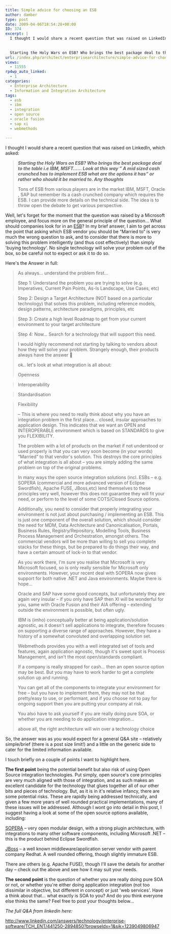 ```yaml
---
title: Simple advice for choosing an ESB
author: damber
type: post
date: 2009-04-06T18:54:28+00:00
ID: 374
excerpt: |
  I thought I would share a recent question that was raised on LinkedIn, which asked:
  
  
  Starting the Holy Wars on ESB? Who brings the best package deal to the table i.e IBM, MSFT...... Look at this way " A mid sized cash crunched has to implement ESB w&hellip;
url: /index.php/architect/enterprisearchitecture/simple-advice-for-choosing-an-esb/
views:
  - 11555
rp4wp_auto_linked:
  - 1
categories:
  - Enterprise Architecture
  - Information and Integration Architecture
tags:
  - esb
  - ibm
  - integration
  - open source
  - oracle fusion
  - sap xi
  - webmethods

---
```

I thought I would share a recent question that was raised on LinkedIn, which asked:

> _**Starting the Holy Wars on ESB? Who brings the best package deal to the table i.e IBM, MSFT…… Look at this way ” A mid sized cash crunched has to implement ESB what are the options it has” or rather who should it be married to. Any thoughts**_
> 
> Tons of ESB from various players are in the market IBM, MSFT, Oracle , SAP but remember its a cash crunched company which requires the ESB. I can provide more details on the technical side. The idea is to throw open the debate to get various perspective. 

Well, let's forget for the moment that the question was raised by a Microsoft employee, and focus more on the general principle of the question… What should companies look for in an [ESB][1]? In my brief answer, I aim to get across the point that asking which ESB vendor you should be “Married to” is very much the wrong question to ask, and to consider that there is more to solving this problem intelligently (and thus cost effectively) than simply 'buying technology'. No single technology will solve your problem out of the box, so be careful not to expect or ask it to do so. 

Here's the Answer in full:

> As always… understand the problem first…
> 
> Step 1: Understand the problem you are trying to solve (e.g. Imperatives, Current Pain Points, As-Is Landscape, Use Cases, etc)
  
> Step 2: Design a Target Architecture (NOT based on a particular technology) that solves this problem, including reference models, design patterns, architecture paradigms, principles, etc
  
> Step 3: Create a high level Roadmap to get from your current environment to your target architecture
  
> Step 4: Now… Search for a technology that will support this need.
> 
> I would highly recommend not starting by talking to vendors about how they will solve your problem. Strangely enough, their products always have the answer 🙂
> 
> ok.. let's look at what integration is all about:
> 
> Openness
  
> Interoperability
  
> Standardisation
  
> Flexibility
> 
> – This is where you need to really think about why you have an integration problem in the first place… closed, insular approaches to application design. This indicates that we want an OPEN and INTEROPERABLE environment which is based on STANDARDS to give you FLEXIBILITY.
> 
> The problem with a lot of products on the market if not understood or used properly is that you can very soon become (in your words) “Married” to that vendor's solution. This destroys the core principles of what integration is all about – you are simply adding the same problem on top of the original problems.
> 
> In many ways the open source integration solutions (incl. ESBs – e.g. SOPERA (commercial and more advanced version of Eclipse Swordfish), Apache FUSE, JBoss,etc) lend themselves to these principles very well, however this does not guarantee they will fit your need, or perform to the level of some COTS/Closed Source options.
> 
> Additionally, you need to consider that properly integrating your environment is not just about purchasing / implementing an ESB. This is just one component of the overall solution, which should consider the need for MDM, Data Architecture and Canonicalisation, Portals, Business Rules, Registry/Repository, Modelling Tools, Business Process Management and Orchestration, amongst others. The commercial vendors will be more than willing to sell you complete stacks for these things, but be prepared to do things their way, and have a certain amount of lock-in to that vendor.
> 
> As you work there, I'm sure you realise that Microsoft is very Microsoft focused, so is only really sensible for Microsoft only environments. However, your recent deal with SOPERA now gives support for both native .NET and Java environments. Maybe there is hope…
> 
> Oracle and SAP have some good concepts, but unfortunately they are again very insular – if you only have SAP then XI will be wonderful for you, same with Oracle Fusion and their AIA offering – extending outside the environment is possible, but often ugly.
> 
> IBM is (imho) conceptually better at being application/solution agnostic, as it doesn't sell applications to integrate, therefore focuses on supporting a diverse range of approaches. However, they have a history of a somewhat convoluted and overlapping solution set.
> 
> Webmethods provides you with a well integrated set of tools and features, again application agnostic, though it's sweet spot is Process Management, and isn't the most open/standards compliant.
> 
> If a company is really strapped for cash… then an open source option may be best. But you may have to work harder to get a complete solution up and running.
> 
> You can get all of the components to integrate your environment for free – but you have to implement them, they may not be that pretty/easy to use, or performant, and if you choose not to pay for ongoing support then you are putting your company at risk.
> 
> You also have to ask yourself if you are really doing pure SOA, or whether you are needing to do application integration…
> 
> above all, the right architecture will win over a technology choice 

So, the answer was as you would expect for a general Q&A site – relatively simple/brief (there is a post size limit!) and a little on the generic side to cater for the limited information available. 

I touch briefly on a couple of points I want to highlight here. 

**The first point** being the potential benefit but also risk of using Open Source integration technologies. Put simply, open source's core principles are very much aligned with those of integration, and as such makes an excellent candidate for the technology that glues together all of our other bits and pieces of technology. But, as it is in it's relative infancy, there are some potential risks. These are rapidly being addressed technically, and given a few more years of well rounded practical implementations, many of these issues will be addressed. Although I wont go into detail in this post, I suggest having a look at some of the open source options available, including:

[SOPERA][2] – very open modular design, with a strong plugin architecture, with integrations to many other software components, including Microsoft .NET – this is the product behind Eclipse Swordfish.
  
[JBoss][3] – a well known middleware/application server vendor with parent company Redhat. A well rounded offering, though slightly immature ESB.

There are others (e.g. Apache FUSE), though I'll save the details for another day – check out the above and see how it may suit your needs.

**The second point** is the question of whether you are really doing pure SOA or not, or whether you're either doing application integration (not too dissimilar in objective, but different in concept) or just 'web services'. Have a think about that… what exactly is SOA to you? And do you think everyone else thinks the same? Feel free to post your thoughts below…

_The full Q&A from linkedin here:_
  
http://www.linkedin.com/answers/technology/enterprise-software/TCH_ENT/441250-2894850?browseIdx=1&sik=1239049806947

 [1]: http://en.wikipedia.org/wiki/Enterprise_service_bus
 [2]: http://www.sopera.com/
 [3]: http://www.jboss.com/products/platforms/soa/